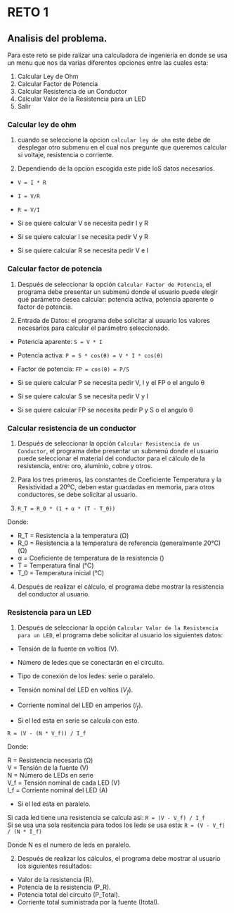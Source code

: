 # RETO 1

## Analisis del problema.
Para este reto se pide ralizar una calculadora de ingenieria en donde se usa un menu que nos da varias diferentes opciones entre las cuales esta:

1. Calcular Ley de Ohm  
2. Calcular Factor de Potencia  
3. Calcular Resistencia de un Conductor  
4. Calcular Valor de la Resistencia para un LED  
5. Salir   

### Calcular ley de ohm
 1. cuando se seleccione la opcion ```calcular ley de ohm``` este debe de desplegar otro submenu en el cual nos pregunte que queremos calcular si voltaje, resistencia o corriente.
 
 2. Dependiendo de la opcion escogida este pide loS datos necesarios.  

- ```V = I * R  ```
- ```I = V/R ``` 
- ```R = V/I ``` 

- Si se quiere calcular V se necesita pedir I y R  
- Si se quiere calcular I se necesita pedir V y R  
- Si se quiere calcular R se necesita pedir V e I  

### Calcular factor de potencia
1. Después de seleccionar la opción ```Calcular Factor de Potencia```, el programa debe presentar un submenú donde el usuario puede elegir qué parámetro desea calcular: potencia activa, potencia aparente o factor de potencia.  

2. Entrada de Datos: el programa debe solicitar al usuario los valores necesarios para calcular el parámetro seleccionado.  

- Potencia aparente: ```S = V * I ```   
- Potencia activa: ```P = S * cos(θ) = V * I * cos(θ)```  
- Factor de potencia: ```FP = cos(θ) = P/S```  

- Si se quiere calcular P se necesita pedir V, I y el FP o el angulo θ   
- Si se quiere calcular S se necesita pedir V y I    
- Si se quiere calcular FP se necesita pedir P y S o el angulo θ   

### Calcular resistencia de un conductor 
1. Después de seleccionar la opción ```Calcular Resistencia de un Conductor```, el programa debe presentar un submenú donde el usuario puede seleccionar el material del conductor para el cálculo de la resistencia, entre: oro, aluminio, cobre y otros.    

2. Para los tres primeros, las constantes de Coeficiente Temperatura y la Resistividad a 20ºC, deben estar guardadas en memoria, para otros conductores, se debe solicitar al usuario.  

3. ```R_T = R_0 * (1 + α * (T - T_0))```  

Donde:  

- R_T = Resistencia a la temperatura  (Ω)  
- R_0 = Resistencia a la temperatura de referencia  (generalmente 20°C) (Ω)   
- α = Coeficiente de temperatura de la resistencia ()  
- T = Temperatura final (°C)  
- T_0 = Temperatura inicial (°C)  

4. Después de realizar el cálculo, el programa debe mostrar la resistencia del conductor al usuario.   

### Resistencia para un LED
1. Después de seleccionar la opción ```Calcular Valor de la Resistencia para un LED```, el programa debe solicitar al usuario los siguientes datos:

- Tensión de la fuente en voltios (V).  
- Número de ledes que se conectarán en el circuito.  
- Tipo de conexión de los ledes: serie o paralelo.  
- Tensión nominal del LED en voltios ($V_f$).  
- Corriente nominal del LED en amperios ($I_f$).  

- Si el led esta en serie se calcula con esto.  

```R = (V - (N * V_f)) / I_f```  

Donde:

R = Resistencia necesaria (Ω)  
V = Tensión de la fuente (V)  
N = Número de LEDs en serie  
V_f = Tensión nominal de cada LED (V)  
I_f = Corriente nominal del LED (A)   

- Si el led esta en paralelo.   

Si cada led tiene una resistencia se calcula asi: ```R = (V - V_f) / I_f ```  
Si se usa una sola resitencia para todos los leds se usa esta: ```R = (V - V_f) / (N * I_f)```  

Donde N es el numero de leds en paralelo.  

2. Después de realizar los cálculos, el programa debe mostrar al usuario los siguientes resultados:  
    
- Valor de la resistencia (R).  
- Potencia de la resistencia (P_R).  
- Potencia total del circuito (P_Total).  
- Corriente total suministrada por la fuente (Itotal).  
